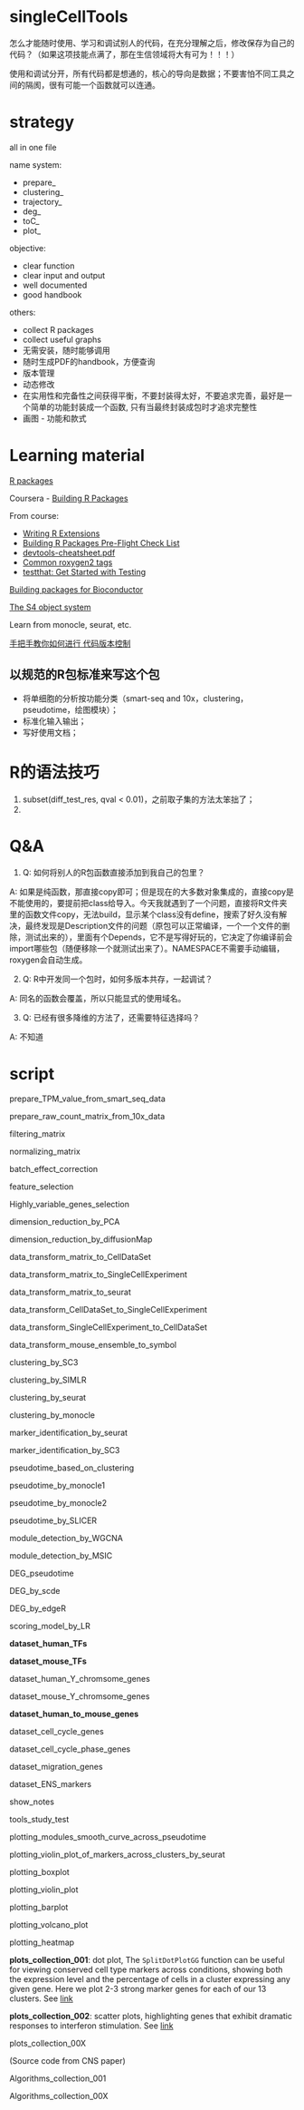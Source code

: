 # singleCellTools
怎么才能随时使用、学习和调试别人的代码，在充分理解之后，修改保存为自己的代码？（如果这项技能点满了，那在生信领域将大有可为！！！）

使用和调试分开，所有代码都是想通的，核心的导向是数据；不要害怕不同工具之间的隔阂，很有可能一个函数就可以连通。

# strategy
all in one file

name system:
- prepare_
- clustering_
- trajectory_
- deg_
- toC_
- plot_

objective:
- clear function
- clear input and output
- well documented
- good handbook

others:
- collect R packages
- collect useful graphs
- 无需安装，随时能够调用
- 随时生成PDF的handbook，方便查询
- 版本管理
- 动态修改
- 在实用性和完备性之间获得平衡，不要封装得太好，不要追求完善，最好是一个简单的功能封装成一个函数, 只有当最终封装成包时才追求完整性
- 画图 - 功能和款式

# Learning material

[R packages](http://r-pkgs.had.co.nz/)

Coursera - [Building R Packages](https://www.coursera.org/learn/r-packages/home/welcome)

From course:

- [Writing R Extensions](https://cran.r-project.org/doc/manuals/r-release/R-exts.html)
- [Building R Packages Pre-Flight Check List](https://github.com/rdpeng/daprocedures/blob/master/lists/Rpackage_preflight.md)
- [devtools-cheatsheet.pdf](https://www.rstudio.com/wp-content/uploads/2015/06/devtools-cheatsheet.pdf)
- [Common roxygen2 tags](https://bookdown.org/rdpeng/RProgDA/documentation.html#common-roxygen2-tags)
- [testthat: Get Started with Testing](https://journal.r-project.org/archive/2011-1/RJournal_2011-1_Wickham.pdf)

[Building packages for Bioconductor](https://bioconductor.org/developers/how-to/buildingPackagesForBioc/)

[The S4 object system](http://adv-r.had.co.nz/S4.html)

Learn from monocle, seurat, etc.

[手把手教你如何进行 代码版本控制](https://blog.csdn.net/MR_LP/article/details/64921008)



## 以规范的R包标准来写这个包

- 将单细胞的分析按功能分类（smart-seq and 10x，clustering，pseudotime，绘图模块）；
- 标准化输入输出；
- 写好使用文档；



# R的语法技巧

1. subset(diff_test_res, qval < 0.01)，之前取子集的方法太笨拙了；
2. 





# Q&A

1. Q: 如何将别人的R包函数直接添加到我自己的包里？

A: 如果是纯函数，那直接copy即可；但是现在的大多数对象集成的，直接copy是不能使用的，要提前把class给导入。今天我就遇到了一个问题，直接将R文件夹里的函数文件copy，无法build，显示某个class没有define，搜索了好久没有解决，最终发现是Description文件的问题（原包可以正常编译，一个一个文件的删除，测试出来的），里面有个Depends，它不是写得好玩的，它决定了你编译前会import哪些包（随便移除一个就测试出来了）。NAMESPACE不需要手动编辑，roxygen会自动生成。

2. Q: R中开发同一个包时，如何多版本共存，一起调试？

A: 同名的函数会覆盖，所以只能显式的使用域名。

3. Q: 已经有很多降维的方法了，还需要特征选择吗？

A: 不知道

# script
prepare_TPM_value_from_smart_seq_data

prepare_raw_count_matrix_from_10x_data

filtering_matrix

normalizing_matrix

batch_effect_correction



feature_selection

Highly_variable_genes_selection



dimension_reduction_by_PCA

dimension_reduction_by_diffusionMap



data_transform_matrix_to_CellDataSet

data_transform_matrix_to_SingleCellExperiment

data_transform_matrix_to_seurat

data_transform_CellDataSet_to_SingleCellExperiment

data_transform_SingleCellExperiment_to_CellDataSet

data_transform_mouse_ensemble_to_symbol



clustering_by_SC3

clustering_by_SIMLR

clustering_by_seurat

clustering_by_monocle



marker_identification_by_seurat

marker_identification_by_SC3



pseudotime_based_on_clustering

pseudotime_by_monocle1

pseudotime_by_monocle2

pseudotime_by_SLICER



module_detection_by_WGCNA

module_detection_by_MSIC



DEG_pseudotime

DEG_by_scde

DEG_by_edgeR



scoring_model_by_LR



**dataset_human_TFs**

**dataset_mouse_TFs**

dataset_human_Y_chromsome_genes

dataset_mouse_Y_chromsome_genes

**dataset_human_to_mouse_genes**

dataset_cell_cycle_genes

dataset_cell_cycle_phase_genes

dataset_migration_genes

dataset_ENS_markers



show_notes

tools_study_test



plotting_modules_smooth_curve_across_pseudotime

plotting_violin_plot_of_markers_across_clusters_by_seurat

plotting_boxplot

plotting_violin_plot

plotting_barplot

plotting_volcano_plot

plotting_heatmap



**plots_collection_001**: dot plot, The `SplitDotPlotGG` function can be useful for viewing conserved cell type markers across conditions, showing both the expression level and the percentage of cells in a cluster expressing any given gene. Here we plot 2-3 strong marker genes for each of our 13 clusters. See [link](https://satijalab.org/seurat/immune_alignment.html)

**plots_collection_002**: scatter plots, highlighting genes that exhibit dramatic responses to interferon stimulation. See [link](https://satijalab.org/seurat/immune_alignment.html)



plots_collection_00X

(Source code from CNS paper)



Algorithms_collection_001

Algorithms_collection_00X







